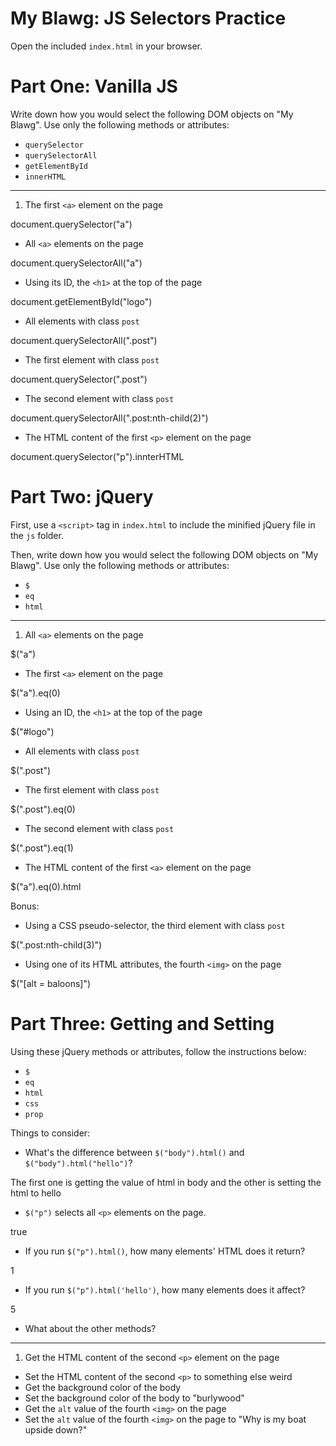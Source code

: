 # My Blawg: JS Selectors Practice

Open the included `index.html` in your browser.

# Part One: Vanilla JS

Write down how you would select the following DOM objects on "My Blawg". Use only the following methods or attributes:

- `querySelector`
- `querySelectorAll`
- `getElementById`
- `innerHTML`

---

1. The first `<a>` element on the page

document.querySelector("a")

- All `<a>` elements on the page

document.querySelectorAll("a")

- Using its ID, the `<h1>` at the top of the page

document.getElementById("logo")

- All elements with class `post`

document.querySelectorAll(".post")

- The first element with class `post`

document.querySelector(".post")

- The second element with class `post`

document.querySelectorAll(".post:nth-child(2)")

- The HTML content of the first `<p>` element on the page

document.querySelector("p").innterHTML

# Part Two: jQuery

First, use a `<script>` tag in `index.html` to include the minified jQuery file in the `js` folder.

Then, write down how you would select the following DOM objects on "My Blawg". Use only the following methods or attributes:

- `$`
- `eq`
- `html`

---

1. All `<a>` elements on the page

$("a")

- The first `<a>` element on the page

$("a").eq(0)

- Using an ID, the `<h1>` at the top of the page

$("#logo")

- All elements with class `post`

$(".post")

- The first element with class `post`

$(".post").eq(0)

- The second element with class `post`

$(".post").eq(1)

- The HTML content of the first `<a>` element on the page

$("a").eq(0).html

Bonus:
- Using a CSS pseudo-selector, the third element with class `post`

$(".post:nth-child(3)")

- Using one of its HTML attributes, the fourth `<img>` on the page

$("[alt = baloons]")

# Part Three: Getting and Setting

Using these jQuery methods or attributes, follow the instructions below:

- `$`
- `eq`
- `html`
- `css`
- `prop`

Things to consider:
- What's the difference between `$("body").html()` and `$("body").html("hello")`?

The first one is getting the value of html in body and the other is setting the html to hello

- `$("p")` selects all `<p>` elements on the page.

true

  - If you run `$("p").html()`, how many elements' HTML does it return?

1

  - If you run `$("p").html('hello')`, how many elements does it affect?

5

  - What about the other methods?

---

1. Get the HTML content of the second `<p>` element on the page
- Set the HTML content of the second `<p>` to something else weird
- Get the background color of the body
- Set the background color of the body to "burlywood"
- Get the `alt` value of the fourth `<img>` on the page
- Set the `alt` value of the fourth `<img>` on the page to "Why is my boat upside down?"
